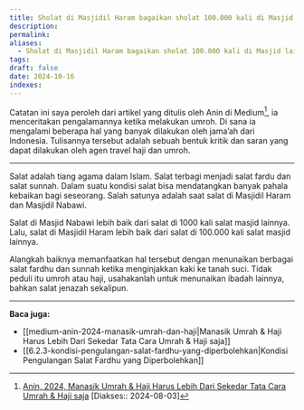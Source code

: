 ```yaml
---
title: Sholat di Masjidil Haram bagaikan sholat 100.000 kali di Masjid lainnya
description: 
permalink: 
aliases:
  - Sholat di Masjidil Haram bagaikan sholat 100.000 kali di Masjid lainnya
tags: 
draft: false
date: 2024-10-16
indexes:
---
```

Catatan ini saya peroleh dari artikel yang ditulis oleh Anin di Medium[^1], ia menceritakan pengalamannya ketika melakukan umroh. Di sana ia mengalami beberapa hal yang banyak dilakukan oleh jama’ah dari Indonesia. Tulisannya tersebut adalah sebuah bentuk kritik dan saran yang dapat dilakukan oleh agen travel haji dan umroh.

---

Salat adalah tiang agama dalam Islam. Salat terbagi menjadi salat fardu dan salat sunnah. Dalam suatu kondisi salat bisa mendatangkan banyak pahala kebaikan bagi seseorang. Salah satunya adalah saat salat di Masjidil Haram dan Masjidil Nabawi.

Salat di Masjid Nabawi lebih baik dari salat di 1000 kali salat masjid lainnya. Lalu, salat di Masjidil Haram lebih baik dari salat di 100.000 kali salat masjid lainnya.

Alangkah baiknya memanfaatkan hal tersebut dengan menunaikan berbagai salat fardhu dan sunnah ketika menginjakkan kaki ke tanah suci. Tidak peduli itu umroh atau haji, usahakanlah untuk menunaikan ibadah lainnya, bahkan salat jenazah sekalipun.

---
**Baca juga:**
- [[medium-anin-2024-manasik-umrah-dan-haji|Manasik Umrah & Haji Harus Lebih Dari Sekedar Tata Cara Umrah & Haji saja]]
- [[6.2.3-kondisi-pengulangan-salat-fardhu-yang-diperbolehkan|Kondisi Pengulangan Salat Fardhu yang Diperbolehkan]]


[^1]: [Anin, 2024, Manasik Umrah & Haji Harus Lebih Dari Sekedar Tata Cara Umrah & Haji saja](https://suaranirwana.medium.com/manasik-umrah-haji-harus-lebih-dari-sekedar-tata-cara-umrah-6073a8324131) [Diakses:: 2024-08-03]